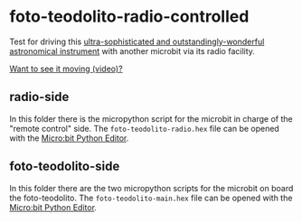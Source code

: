 # foto-teodolito-radio-controlled

Test for driving this [ultra-sophisticated and outstandingly-wonderful astronomical instrument](https://github.com/lopezsolerluis/foto-teodolito) with another microbit via its radio facility.

[Want to see it moving (video)?](https://drive.google.com/file/d/1deTHiOJZSDXlK9uvFs1i9MLGJypIto7y/view?usp=sharing)

## radio-side

In this folder there is the micropython script for the microbit in charge of the "remote control" side. The `foto-teodolito-radio.hex` file can be opened with the [Micro:bit Python Editor](https://python.microbit.org/v/3/).

## foto-teodolito-side

In this folder there are the two micropython scripts for the microbit on board the foto-teodolito. The `foto-teodolito-main.hex` file can be opened with the [Micro:bit Python Editor](https://python.microbit.org/v/3/).
